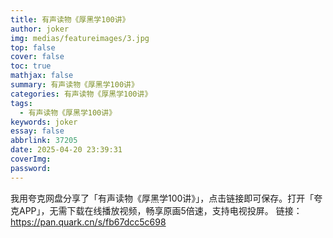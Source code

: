 ```yaml
---
title: 有声读物《厚黑学100讲》
author: joker
img: medias/featureimages/3.jpg
top: false
cover: false
toc: true
mathjax: false
summary: 有声读物《厚黑学100讲》
categories: 有声读物《厚黑学100讲》
tags:
  - 有声读物《厚黑学100讲》
keywords: joker
essay: false
abbrlink: 37205
date: 2025-04-20 23:39:31
coverImg:
password:
---
```


我用夸克网盘分享了「有声读物《厚黑学100讲》」，点击链接即可保存。打开「夸克APP」，无需下载在线播放视频，畅享原画5倍速，支持电视投屏。
链接：https://pan.quark.cn/s/fb67dcc5c698
